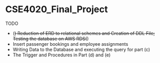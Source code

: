 # CSE4020_Final_Project

TODO
- (~~) Reduction of ERD to relational schemes and Creation of DDL File; Testing the database on AWS RDS(~~)
- Insert passenger bookings and employee assignments 
- Writing Data to the Database and executing the query for part (c)
- The Trigger and Procedures in Part (d) and (e)
